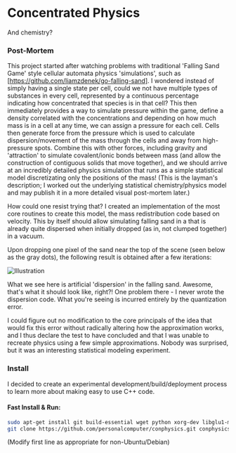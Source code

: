Concentrated Physics
====================

And chemistry?

### Post-Mortem
This project started after watching problems with traditional 'Falling Sand Game' style cellular automata physics 'simulations', such as [https://github.com/liamzdenek/go-falling-sand]. I wondered instead of simply having a single state per cell, could we not have multiple types of substances in every cell, represented by a continuous percentage indicating how concentrated that species is in that cell? This then immediately provides a way to simulate pressure within the game, define a density correlated with the concentrations and depending on how much mass is in a cell at any time, we can assign a pressure for each cell. Cells then generate force from the pressure which is used to calculate dispersion/movement of the mass through the cells and away from high-pressure spots. Combine this with other forces, including gravity and 'attraction' to simulate covalent/ionic bonds between mass (and allow the construction of contiguous solids that move together), and we should arrive at an incredibly detailed physics simulation that runs as a simple statistical model discretizating only the positions of the mass! (This is the layman's description; I worked out the underlying statistical chemistry/physics model and may publish it in a more detailed visual post-mortem later.)

How could one resist trying that? I created an implementation of the most core routines to create this model, the mass redistribution code based on velocity. This by itself should allow simulating falling sand in a  that is already quite dispersed when initially dropped (as in, not clumped together) in a vacuum.

Upon dropping one pixel of the sand near the top of the scene (seen below as the gray dots), the following result is obtained after a few iterations:

![Illustration](http://i.imgur.com/40UUuoh.png "Illustration")

What we see here is artificial 'dispersion' in the falling sand. Awesome, that's what it should look like, right?! One problem there - I never wrote the dispersion code. What you're seeing is incurred entirely by the quantization error.

I could figure out no modification to the core principals of the idea that would fix this error without radically altering how the approximation works, and I thus declare the test to have concluded and that I was unable to recreate physics using a few simple approximations. Nobody was surprised, but it was an interesting statistical modeling experiment.

### Install
I decided to create an experimental development/build/deployment process to learn more about making easy to use C++ code.

#### Fast Install & Run:
```bash
sudo apt-get install git build-essential wget python xorg-dev libglu1-mesa-dev libarmadillo-dev &&
git clone https://github.com/personalcomputer/conphysics.git conphysics && cd conphysics/project && ./get-extra-deps-crossplatform.sh && ./compile.sh && cd .. && ./conphysics
```

(Modify first line as appropriate for non-Ubuntu/Debian)